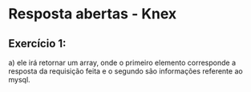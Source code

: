 # Resposta abertas - Knex

## Exercício 1:

a) ele irá retornar um array, onde o primeiro elemento corresponde a resposta da requisição feita e o segundo são informações referente ao mysql.
